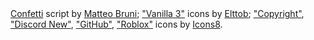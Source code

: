 <div>
<a href="https://github.com/JustDeveloper1/Website/blob/main/js/confetti.js">Confetti</a> script by <a href="https://github.com/tsparticles/tsparticles?tab=MIT-1-ov-file">Matteo Bruni</a>;    
<a href="https://devforum.roblox.com/t/vanilla-3-the-pragmatic-icon-set-for-roblox-studio/935745">"Vanilla 3"</a> icons by <a href="https://devforum.roblox.com/u/Elttob">Elttob</a>;   
<a href="https://icons8.com/icon/7764/copyright">"Copyright"</a>, <a href="https://icons8.com/icon/Q524h6svpboS/discord-new">"Discord New"</a>, <a href="https://icons8.com/icon/12599/github">"GitHub"</a>, <a href="https://icons8.com/icon/97652/roblox">"Roblox"</a> icons by <a href="https://icons8.com">Icons8</a>.
</div>
